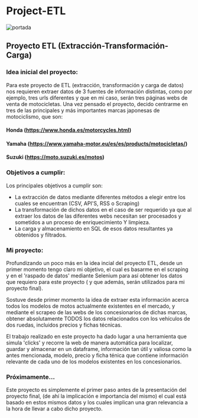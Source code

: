 # Project-ETL
![portada](https://media.istockphoto.com/id/1329530337/es/vector/concepto-de-acr%C3%B3nimo-etl.jpg?s=612x612&w=0&k=20&c=SSy4cTYL6CmJLtvNpBFqupXUpixUzionjnvn3y5jTww=)

## Proyecto ETL (Extracción-Transformación-Carga)

### Idea inicial del proyecto:

Para este proyecto de ETL (extracción, transformación y carga de datos) nos requieren extraer datos de 3 fuentes de información distintas, como por ejemplo, tres urls diferentes y que en mi caso, serán tres páginas webs de venta de motocicletas. Una vez pensado el proyecto, decido centrarme en tres de las principales y más importantes marcas japonesas de motociclismo,  que son:

#### Honda (https://www.honda.es/motorcycles.html)
#### Yamaha (https://www.yamaha-motor.eu/es/es/products/motocicletas/)
#### Suzuki (https://moto.suzuki.es/motos)

### Objetivos a cumplir:

Los principales objetivos a cumplir son: 

- La extracción de datos mediante diferentes métodos a elegir entre los cuales se encuentran (CSV, API'S, RSS o Scraping)
- La transformación de dichos datos en el caso de ser requerido ya que al extraer los datos de las diferentes webs necesitan ser procesados y sometidos a un proceso de enriquecimiento Y limpieza.
- La carga y almacenamiento en SQL de esos datos resultantes ya obtenidos y filtrados.


### Mi proyecto:

Profundizando un poco más en la idea incial del proyecto ETL, desde un primer momento tengo claro mi objetivo, el cual es basarme en el scraping y en el 'raspado de datos' mediante Selenium para así obtener los datos que requiero para este proyecto ( y que además, serán utilizados para mi proyecto final).

Sostuve desde primer momento la idea de extraer esta información acerca todos los modelos de motos actualmente existentes en el mercado, y mediante el scrapeo de las webs de los concesionarios de dichas marcas, obtener absolutamente TODOS los datos relacionados con los vehículos de dos ruedas, incluidos precios y fichas técnicas.

El trabajo realizado en este proyecto ha dado lugar a una herramienta que simula 'clicks' y recorre la web de manera automática para localizar, guardar y almacenar en un dataframe, información tan útil y valiosa como la antes mencionada, modelo, precio y ficha ténica que contiene información relevante de cada uno de los modelos existentes en los concesionarios.


### Próximamente...

Este proyecto es simplemente el primer paso antes de la presentación del proyecto final, (de ahí la implicación e importancia del mismo) el cual está basado en estos mismos datos y los cuales implican una gran relevancia a la hora de llevar a cabo dicho proyecto.

                                                                                    
